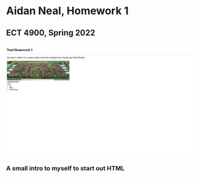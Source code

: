 # Aidan Neal, Homework 1
## ECT 4900, Spring 2022
### <img src = "NealHW1SS.png" >
### A small intro to myself to start out HTML


